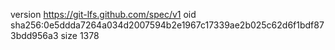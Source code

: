 version https://git-lfs.github.com/spec/v1
oid sha256:0e5ddda7264a034d2007594b2e1967c17339ae2b025c62d6f1bdf873bdd956a3
size 1378
